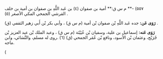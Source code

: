 ٥٥٧) -** م س ق:** أمية بن صفوان (٤) بن عَبد اللَّهِ بن صفوان بن أمية بن خلف القرشي الجمحي المكي الأصغر (٥) .

**رَوَى عَن:** جده عَبد اللَّهِ بْن صفوان بْن أمية (م س ق) ، وأبي بكر بْن أَبي زهير الثقفي (ق) .

**رَوَى عَنه:** إسماعيل بن علية، وسفيان بْن عُيَيْنَة (م س ق) ، وعبد الملك بْن عبد العزيز بْن جُرَيْج، وعثمان بْن الأسود، ونافع بْن عُمَر الجمحي (ق) (٦) .روى له مسلم، والنَّسَائي، وابن ماجه.

(
